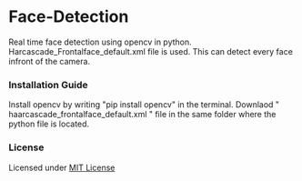 # Face-Detection
Real time face detection using opencv in python. Harcascade_Frontalface_default.xml file is used. This can detect every face infront of the camera.

### Installation Guide
Install opencv by writing "pip install opencv" in the terminal.
Downlaod " haarcascade_frontalface_default.xml " file in the same folder where the python file is located.

### License
Licensed under [MIT License](https://github.com/Tanuka-Mondal/Face-Detection/blob/main/LICENSE)
